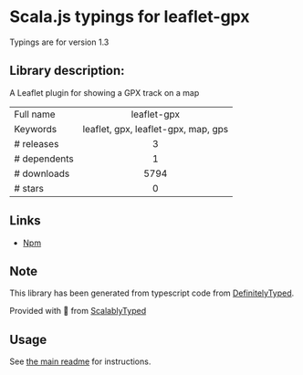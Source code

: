 
# Scala.js typings for leaflet-gpx

Typings are for version 1.3

## Library description:
A Leaflet plugin for showing a GPX track on a map

|                    |                 |
| ------------------ | :-------------: |
| Full name          | leaflet-gpx |
| Keywords           | leaflet, gpx, leaflet-gpx, map, gps |
| # releases         | 3 |
| # dependents       | 1 |
| # downloads        | 5794 |
| # stars            | 0 |

## Links
- [Npm](https://www.npmjs.com/package/leaflet-gpx)
    


## Note
This library has been generated from typescript code from [DefinitelyTyped](https://definitelytyped.org).

Provided with :purple_heart: from [ScalablyTyped](https://github.com/oyvindberg/ScalablyTyped)

## Usage
See [the main readme](../../readme.md) for instructions.



